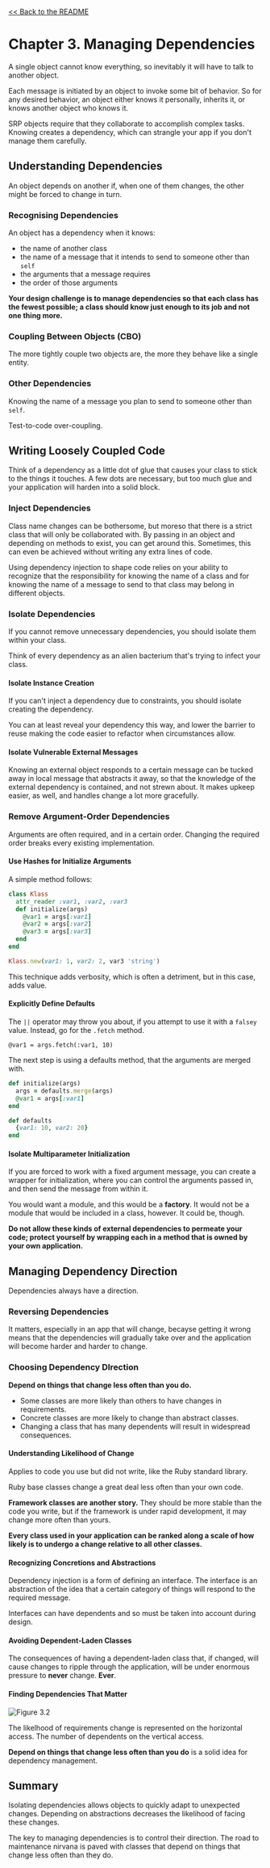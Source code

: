 [&lt;&lt; Back to the README](README.md)

# Chapter 3. Managing Dependencies

A single object cannot know everything, so inevitably it will have to talk to
another object.

Each message is initiated by an object to invoke some bit of behavior. So for
any desired behavior, an object either knows it personally, inherits it, or
knows another object who knows it.

SRP objects require that they collaborate to accomplish complex tasks. Knowing
creates a dependency, which can strangle your app if you don't manage them
carefully.

## Understanding Dependencies

An object depends on another if, when one of them changes, the other might be
forced to change in turn.

### Recognising Dependencies

An object has a dependency when it knows:

- the name of another class
- the name of a message that it intends to send to someone other than `self`
- the arguments that a message requires
- the order of those arguments

**Your design challenge is to manage dependencies so that each class has the
fewest possible; a class should know just enough to its job and not one thing
more.**

### Coupling Between Objects (CBO)

The more tightly couple two objects are, the more they behave like a single entity.

### Other Dependencies

Knowing the name of a message you plan to send to someone other than `self`.

Test-to-code over-coupling.

## Writing Loosely Coupled Code

Think of a dependency as a little dot of glue that causes your class to stick to
the things it touches. A few dots are necessary, but too much glue and your
application will harden into a solid block.

### Inject Dependencies

Class name changes can be bothersome, but moreso that there is a strict class
that will only be collaborated with. By passing in an object and depending on
methods to exist, you can get around this. Sometimes, this can even be achieved
without writing any extra lines of code.

Using dependency injection to shape code relies on your ability to recognize that
the responsibility for knowing the name of a class and for knowing the name of a
message to send to that class may belong in different objects.

### Isolate Dependencies

If you cannot remove unnecessary dependencies, you should isolate them within
your class.

Think of every dependency as an alien bacterium that's trying to infect your
class.

#### Isolate Instance Creation

If you can't inject a dependency due to constraints, you should isolate creating
the dependency.

You can at least reveal your dependency this way, and lower the barrier to reuse
making the code easier to refactor when circumstances allow.

#### Isolate Vulnerable External Messages

Knowing an external object responds to a certain message can be tucked away in
local message that abstracts it away, so that the knowledge of the external
dependency is contained, and not strewn about. It makes upkeep easier, as well,
and handles change a lot more gracefully.

### Remove Argument-Order Dependencies

Arguments are often required, and in a certain order. Changing the required order
breaks every existing implementation.

#### Use Hashes for Initialize Arguments

A simple method follows:

```ruby
class Klass
  attr_reader :var1, :var2, :var3
  def initialize(args)
    @var1 = args[:var1]
    @var2 = args[:var2]
    @var3 = args[:var3]
  end
end

Klass.new(var1: 1, var2: 2, var3 'string')
```

This technique adds verbosity, which is often a detriment, but in this case, adds value.

#### Explicitly Define Defaults

The `||` operator may throw you about, if you attempt to use it with a `falsey`
value. Instead, go for the `.fetch` method.

`@var1 = args.fetch(:var1, 10)`

The next step is using a defaults method, that the arguments are merged with.

```ruby
def initialize(args)
  args = defaults.merge(args)
  @var1 = args[:var1]
end

def defaults
  {var1: 10, var2: 20}
end
```

#### Isolate Multiparameter Initialization

If you are forced to work with a fixed argument message, you can create a wrapper
for initialization, where you can control the arguments passed in, and then send
  the message from within it.

You would want a module, and this would be a **factory**. It would not be a module
that would be included in a class, however. It could be, though.

**Do not allow these kinds of external dependencies to permeate your code; protect
yourself by wrapping each in a method that is owned by your own application.**

## Managing Dependency Direction

Dependencies always have a direction.

### Reversing Dependencies

It matters, especially in an app that will change, becayse getting it wrong means
that the dependencies will gradually take over and the application will become
harder and harder to change.

### Choosing Dependency DIrection

**Depend on things that change less often than you do.**

- Some classes are more likely than others to have changes in requirements.
- Concrete classes are more likely to change than abstract classes.
- Changing a class that has many dependents will result in widespread consequences.

#### Understanding Likelihood of Change

Applies to code you use but did not write, like the Ruby standard library.

Ruby base classes change a great deal less often than your own code.

**Framework classes are another story.** They should be more stable than the code
you write, but if the framework is under rapid development, it may change more often
than yours.

**Every class used in your application can be ranked along a scale of how likely
is to undergo a change relative to all other classes.**

#### Recognizing Concretions and Abstractions

Dependency injection is a form of defining an interface. The interface is an
abstraction of the idea that a certain category of things will respond to the
required message.

Interfaces can have dependents and so must be taken into account during design.

#### Avoiding Dependent-Laden Classes

The consequences of having a dependent-laden class that, if changed, will cause
changes to ripple through the application, will be under enormous pressure to
**never** change. **Ever**.

#### Finding Dependencies That Matter

![Figure 3.2](poodr-3-2.png)

The likelhood of requirements change is represented on the horizontal access.
The number of dependents on the vertical access.

**Depend on things that change less often than you do** is a solid idea for
dependency management.

## Summary

Isolating dependencies allows objects to quickly adapt to unexpected changes.
Depending on abstractions decreases the likelihood of facing these changes.

The key to managing dependencies is to control their direction. The road to
maintenance nirvana is paved with classes that depend on things that change
less often than they do.

